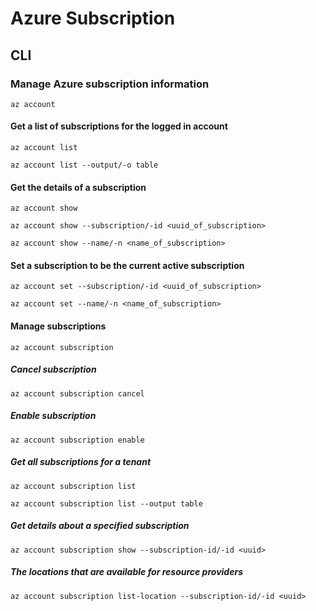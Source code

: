 # Azure Subscription

## CLI

### Manage Azure subscription information

    az account

#### Get a list of subscriptions for the logged in account

    az account list
    
    az account list --output/-o table

#### Get the details of a subscription

    az account show

    az account show --subscription/-id <uuid_of_subscription>

    az account show --name/-n <name_of_subscription> 

#### Set a subscription to be the current active subscription

    az account set --subscription/-id <uuid_of_subscription>

    az account set --name/-n <name_of_subscription>

#### Manage subscriptions

    az account subscription

##### Cancel subscription

    az account subscription cancel

##### Enable subscription

    az account subscription enable

##### Get all subscriptions for a tenant

    az account subscription list
    
    az account subscription list --output table

##### Get details about a specified subscription

    az account subscription show --subscription-id/-id <uuid>

##### The locations that are available for resource providers

    az account subscription list-location --subscription-id/-id <uuid>